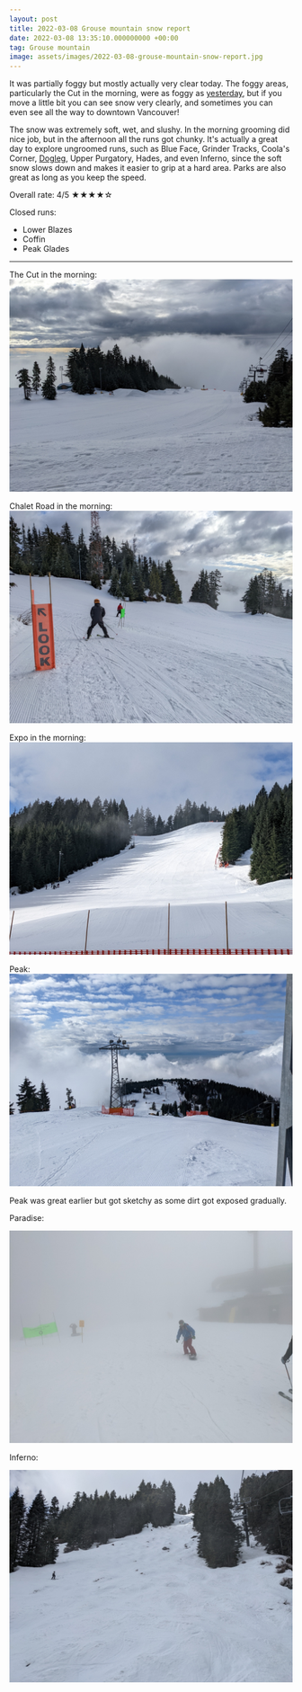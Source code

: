 ```yaml
---
layout: post
title: 2022-03-08 Grouse mountain snow report
date: 2022-03-08 13:35:10.000000000 +00:00
tag: Grouse mountain
image: assets/images/2022-03-08-grouse-mountain-snow-report.jpg
---
```


It was partially foggy but mostly actually very clear today. The foggy areas, particularly the Cut in the morning, were as foggy as [yesterday](https://vancouversnowboarding.ca/2022-03-07-grouse-mountain-snow-report/), but if you move a little bit you can see snow very clearly, and sometimes you can even see all the way to downtown Vancouver!

The snow was extremely soft, wet, and slushy. In the morning grooming did nice job, but in the afternoon all the runs got chunky. It's actually a great day to explore ungroomed runs, such as Blue Face, Grinder Tracks, Coola's Corner, [Dogleg](/dogleg/), Upper Purgatory, Hades, and even Inferno, since the soft snow slows down and makes it easier to grip at a hard area. Parks are also great as long as you keep the speed.

Overall rate: 4/5 ★★★★☆

Closed runs:

* Lower Blazes
* Coffin
* Peak Glades

---

The Cut in the morning:
![](/assets/images/2022-03-08-the-cut.jpg)

Chalet Road in the morning:
![](/assets/images/2022-03-08-chalet-road.jpg)

Expo in the morning:
![](/assets/images/2022-03-08-expo.jpg)

Peak:
![](/assets/images/2022-03-08-peak.jpg)

Peak was great earlier but got sketchy as some dirt got exposed gradually.

Paradise:

![](/assets/images/2022-03-08-paradise.jpg)

Inferno:

![](/assets/images/2022-03-08-inferno.jpg)
